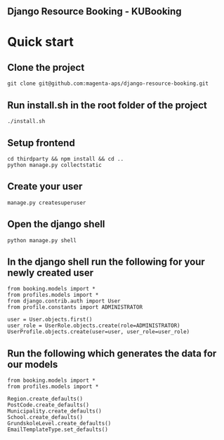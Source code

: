 Django Resource Booking - KUBooking
-----------------------------------

# Quick start

## Clone the project
	git clone git@github.com:magenta-aps/django-resource-booking.git

## Run install.sh in the root folder of the project
	./install.sh

## Setup frontend
	cd thirdparty && npm install && cd ..
	python manage.py collectstatic

## Create your user
	manage.py createsuperuser

## Open the django shell
	python manage.py shell

## In the django shell run the following for your newly created user
	from booking.models import *
	from profiles.models import *
	from django.contrib.auth import User
	from profile.constants import ADMINISTRATOR

	user = User.objects.first()
	user_role = UserRole.objects.create(role=ADMINISTRATOR)
	UserProfile.objects.create(user=user, user_role=user_role)

## Run the following which generates the data for our models
	from booking.models import *
	from profiles.models import *

	Region.create_defaults()
	PostCode.create_defaults()
	Municipality.create_defaults()
	School.create_defaults()
	GrundskoleLevel.create_defaults()
	EmailTemplateType.set_defaults()
